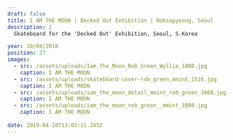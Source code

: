 ```yaml
---
draft: false
title: I AM THE MOON | Decked Out Exhibition | Noksapyeong, Seoul
description: |
  Skateboard for the 'Decked Out' Exhibition, Seoul, S.Korea

year: 10/04/2018
position: 27
images:
  - src: /assets/uploads/Iam_The_Moon_Rob_Green_Wyllie_1800.jpg
    caption: I AM THE MOON   
  - src: /assets/uploads/skateboard-cover-rob_green_mmint_1516.jpg
    caption: I AM THE MOON
  - src: /assets/uploads/iam_the_moon_detail_mmint_rob_green_1660.jpg
    caption: I AM THE MOON   
  - src: /assets/uploads/iam_the_moon_rob_green__mmint_1080.jpg
    caption: I AM THE MOON    
  
date: 2019-04-10T13:02:11.245Z
---
```

